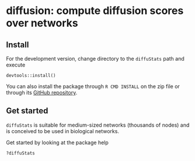 # diffusion: compute diffusion scores over networks

## Install

For the development version, change directory to the
`diffuStats` path and execute

```
devtools::install()
```
You can also install the package through `R CMD INSTALL` on the zip file or through its [GitHub repository](https://github.com/b2slab/diffusion).

## Get started

`diffuStats` is suitable for medium-sized networks (thousands of nodes) and is conceived to be used in biological networks. 

Get started by looking at the package help

```
?diffuStats
```


